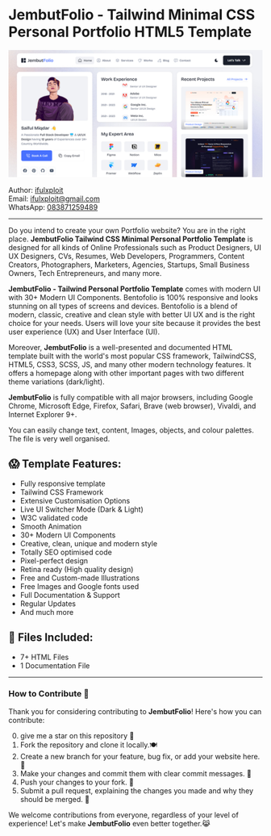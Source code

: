 # JembutFolio - Tailwind Minimal CSS Personal Portfolio HTML5 Template
![JembutFolio - Tailwind Minimal CSS Personal Portfolio HTML5 Template](Screenshot.webp)

Author: [ifulxploit](saifulmiqdar.vercel.app)  
Email: [ifulxploit@gmail.com](mailto:ifulxploit@gmail.com)  
WhatsApp: [083871259489](https://wa.me/6283871259489)  

---

Do you intend to create your own Portfolio website? You are in the right place. **JembutFolio Tailwind CSS Minimal Personal Portfolio Template** is designed for all kinds of Online Professionals such as Product Designers, UI UX Designers, CVs, Resumes, Web Developers, Programmers, Content Creators, Photographers, Marketers, Agencies, Startups, Small Business Owners, Tech Entrepreneurs, and many more.

**JembutFolio - Tailwind Personal Portfolio Template** comes with modern UI with 30+ Modern UI Components. Bentofolio is 100% responsive and looks stunning on all types of screens and devices. Bentofolio is a blend of modern, classic, creative and clean style with better UI UX and is the right choice for your needs. Users will love your site because it provides the best user experience (UX) and User Interface (UI).

Moreover, **JembutFolio** is a well-presented and documented HTML template built with the world's most popular CSS framework, TailwindCSS, HTML5, CSS3, SCSS, JS, and many other modern technology features. It offers a homepage along with other important pages with two different theme variations (dark/light).

**JembutFolio** is fully compatible with all major browsers, including Google Chrome, Microsoft Edge, Firefox, Safari, Brave (web browser), Vivaldi, and Internet Explorer 9+.

You can easily change text, content, Images, objects, and colour palettes. The file is very well organised.

## 😱 Template Features:
- Fully responsive template
- Tailwind CSS Framework
- Extensive Customisation Options
- Live UI Switcher Mode (Dark & Light)
- W3C validated code
- Smooth Animation
- 30+ Modern UI Components
- Creative, clean, unique and modern style
- Totally SEO optimised code
- Pixel-perfect design
- Retina ready (High quality design)
- Free and Custom-made Illustrations
- Free Images and Google fonts used
- Full Documentation & Support
- Regular Updates
- And much more

## 📂 Files Included:
- 7+ HTML Files 
- 1 Documentation File

---

### How to Contribute 🚀
Thank you for considering contributing to **JembutFolio**! Here's how you can contribute:

0. give me a star on this repository 💫
1. Fork the repository and clone it locally.🍽️
2. Create a new branch for your feature, bug fix, or add your website here. 🌿
3. Make your changes and commit them with clear commit messages. 💌
4. Push your changes to your fork. 🫸
5. Submit a pull request, explaining the changes you made and why they should be merged. 💞

We welcome contributions from everyone, regardless of your level of experience! Let's make **JembutFolio** even better together.😹
